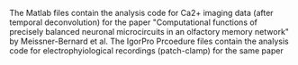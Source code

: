 The Matlab files contain the analysis code for Ca2+ imaging data (after temporal deconvolution) for the paper "Computational functions of precisely balanced neuronal microcircuits in an olfactory memory network" by Meissner-Bernard et al.
The IgorPro Prcoedure files contain the analysis code for electrophyiological recordings (patch-clamp) for the same paper 
